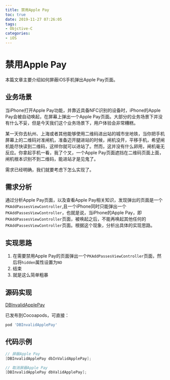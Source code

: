 ```yaml
---
title: 禁用Apple Pay
toc: true
date: 2019-11-27 07:26:05
tags:
- Objctive-C
categories:
- iOS
---
```


# 禁用Apple Pay

本篇文章主要介绍如何屏蔽iOS手机弹出Apple Pay页面。

## 业务场景

当iPhone打开Apple Pay功能，并靠近具备NFC识别的设备时，iPhone的Apple Pay会被自动唤起，在屏幕上弹出一个Apple Pay页面。大部分的业务场景下并没有什么不妥，但是今天我们这个业务场景下，用户体验会非常糟糕。

某一天你去杭州、上海或者其他能够使用二维码进出站的城市坐地铁，当你把手机屏幕上的二维码对准闸机，准备迈开腿进站的时候，闸机没开，平移手机，希望闸机能尽快读到二维码，这样你就可以进站了。然而，这并没有什么卵用，闸机毫无反应。你拿起手机一看，我了个叉，一个Apple Pay页面遮挡在二维码页面上面，闸机根本识别不到二维码，能进站才是见鬼了。

需求已经明确，我们就要考虑下怎么实现了。

## 需求分析

通过分析Apple Pay页面，以及查看Apple Pay相关知识，发现弹出的页面是一个`PKAddPassesViewController`,且一个iPhone同时只能弹出一个`PKAddPassesViewController`，也就是说，当iPhone的Apple Pay，即`PKAddPassesViewController`页面，被唤起之后，不能再唤起其他任何的`PKAddPassesViewController`页面。根据这个现象，分析出具体的实现思路。

## 实现思路

1. 在需要禁用Apple Pay的页面弹出一个`PKAddPassesViewController`页面，然后将`hidden`属性设置为`NO`
2. 结束
3. 就是这么简单粗暴

## 源码实现

[DBInvalidApplePay](https://github.com/xujiebing/DBInvalidApplePay)

已发布到Cocoapods，可直接：

```ruby
pod 'DBInvalidApplePay'
```

## 代码示例

```objective-c
// 屏蔽Apple Pay
[DBInvalidApplePay dbInValidApplePay];

// 取消屏蔽Apple Pay
[DBInvalidApplePay dbValidApplePay];
```

